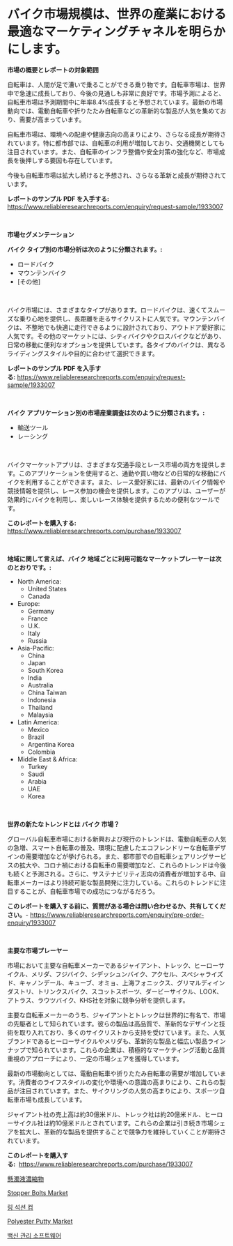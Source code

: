 <p><h1>バイク市場規模は、世界の産業における最適なマーケティングチャネルを明らかにします。</h1></p><p><strong>市場の概要とレポートの対象範囲</strong></p>
<p><p>自転車は、人間が足で漕いで乗ることができる乗り物です。自転車市場は、世界中で急速に成長しており、今後の見通しも非常に良好です。市場予測によると、自転車市場は予測期間中に年率8.4%成長すると予想されています。最新の市場動向では、電動自転車や折りたたみ自転車などの革新的な製品が人気を集めており、需要が高まっています。</p><p>自転車市場は、環境への配慮や健康志向の高まりにより、さらなる成長が期待されています。特に都市部では、自転車の利用が増加しており、交通機関としても注目されています。また、自転車のインフラ整備や安全対策の強化など、市場成長を後押しする要因も存在しています。</p><p>今後も自転車市場は拡大し続けると予想され、さらなる革新と成長が期待されています。</p></p>
<p><strong>レポートのサンプル PDF を入手する:</strong> <a href="https://www.reliableresearchreports.com/enquiry/request-sample/1933007">https://www.reliableresearchreports.com/enquiry/request-sample/1933007</a></p>
<p>&nbsp;</p>
<p><strong>市場セグメンテーション</strong></p>
<p><strong>バイク タイプ別の市場分析は次のように分類されます。:</strong></p>
<p><ul><li>ロードバイク</li><li>マウンテンバイク</li><li>[その他]</li></ul></p>
<p>&nbsp;</p>
<p><p>バイク市場には、さまざまなタイプがあります。ロードバイクは、速くてスムーズな乗り心地を提供し、長距離を走るサイクリストに人気です。マウンテンバイクは、不整地でも快適に走行できるように設計されており、アウトドア愛好家に人気です。その他のマーケットには、シティバイクやクロスバイクなどがあり、日常の移動に便利なオプションを提供しています。各タイプのバイクは、異なるライディングスタイルや目的に合わせて選択できます。</p></p>
<p><strong>レポートのサンプル PDF を入手する:</strong>&nbsp;<a href="https://www.reliableresearchreports.com/enquiry/request-sample/1933007">https://www.reliableresearchreports.com/enquiry/request-sample/1933007</a></p>
<p>&nbsp;</p>
<p><strong> バイク アプリケーション別の市場産業調査は次のように分類されます。:</strong></p>
<p><ul><li>輸送ツール</li><li>レーシング</li></ul></p>
<p>&nbsp;</p>
<p><p>バイクマーケットアプリは、さまざまな交通手段とレース市場の両方を提供します。このアプリケーションを使用すると、通勤や買い物などの日常的な移動にバイクを利用することができます。また、レース愛好家には、最新のバイク情報や競技情報を提供し、レース参加の機会を提供します。このアプリは、ユーザーが効果的にバイクを利用し、楽しいレース体験を提供するための便利なツールです。</p></p>
<p><strong>このレポートを購入する:</strong>&nbsp; <a href="https://www.reliableresearchreports.com/purchase/1933007">https://www.reliableresearchreports.com/purchase/1933007</a></p>
<p>&nbsp;</p>
<p><strong>地域に関して言えば、バイク 地域ごとに利用可能なマーケットプレーヤーは次のとおりです。:</strong></p>
<p><ul>
    <li>
        North America:
        <ul>
            <li>United States</li>
            <li>Canada</li>
        </ul>
    </li>
    <li>
        Europe:
        <ul>
            <li>Germany</li>
            <li>France</li>
            <li>U.K.</li>
            <li>Italy</li>
            <li>Russia</li>
        </ul>
    </li>
    <li>
        Asia-Pacific:
        <ul>
            <li>China</li>
            <li>Japan</li>
            <li>South Korea</li>
            <li>India</li>
            <li>Australia</li>
            <li>China Taiwan</li>
            <li>Indonesia</li>
            <li>Thailand</li>
            <li>Malaysia</li>
        </ul>
    </li>
    <li>
        Latin America:
        <ul>
            <li>Mexico</li>
            <li>Brazil</li>
            <li>Argentina Korea</li>
            <li>Colombia</li>
        </ul>
    </li>
    <li>
        Middle East & Africa:
        <ul>
            <li>Turkey</li>
            <li>Saudi</li>
            <li>Arabia</li>
            <li>UAE</li>
            <li>Korea</li>
        </ul>
    </li>
    </ul></p>
<p>&nbsp;</p>
<p><strong>世界の新たなトレンドとは バイク 市場？</strong></p>
<p><p>グローバル自転車市場における新興および現行のトレンドは、電動自転車の人気の急増、スマート自転車の普及、環境に配慮したエコフレンドリーな自転車デザインの需要増加などが挙げられる。また、都市部での自転車シェアリングサービスの拡大や、コロナ禍における自転車の需要増加など、これらのトレンドは今後も続くと予測される。さらに、サステナビリティ志向の消費者が増加する中、自転車メーカーはより持続可能な製品開発に注力している。これらのトレンドに注目することが、自転車市場での成功につながるだろう。</p></p>
<p><strong>このレポートを購入する前に、質問がある場合は問い合わせるか、共有してください。</strong>- <a href="https://www.reliableresearchreports.com/enquiry/pre-order-enquiry/1933007">https://www.reliableresearchreports.com/enquiry/pre-order-enquiry/1933007</a></p>
<p>&nbsp;</p>
<p><strong>主要な市場プレーヤー</strong></p>
<p><p>市場において主要な自転車メーカーであるジャイアント、トレック、ヒーローサイクル、メリダ、フジバイク、シデッシュンバイク、アクセル、スペシャライズド、キャノンデール、キューブ、オミョ、上海フォニックス、グリマルディインダストリ、トリンクスバイク、スコットスポーツ、ダービーサイクル、LOOK、アトラス、ラウツバイク、KHS社を対象に競争分析を提供します。</p><p>主要な自転車メーカーのうち、ジャイアントとトレックは世界的に有名で、市場の先駆者として知られています。彼らの製品は高品質で、革新的なデザインと技術を取り入れており、多くのサイクリストから支持を受けています。また、人気ブランドであるヒーローサイクルやメリダも、革新的な製品と幅広い製品ラインナップで知られています。これらの企業は、積極的なマーケティング活動と品質重視のアプローチにより、一定の市場シェアを獲得しています。</p><p>最新の市場動向としては、電動自転車や折りたたみ自転車の需要が増加しています。消費者のライフスタイルの変化や環境への意識の高まりにより、これらの製品が注目されています。また、サイクリングの人気の高まりにより、スポーツ自転車市場も成長しています。</p><p>ジャイアント社の売上高は約30億米ドル、トレック社は約20億米ドル、ヒーローサイクル社は約10億米ドルとされています。これらの企業は引き続き市場シェアを拡大し、革新的な製品を提供することで競争力を維持していくことが期待されています。</p></p>
<p><strong>このレポートを購入する:</strong>&nbsp;&nbsp;<a href="https://www.reliableresearchreports.com/purchase/1933007">https://www.reliableresearchreports.com/purchase/1933007</a></p>
<p><p><a href="https://github.com/DonaldShaw1965/Market-Research-Report-List-1/blob/main/143305411365.md">懸濁液濃縮物</a></p><p><a href="https://view.publitas.com/reportprime-1/stopper-bolts-market-analysis-examines-its-scope-on-growth-opportunities-and-forecasted-trends-spanning-from-2024-to-2031/">Stopper Bolts Market</a></p><p><a href="https://github.com/vs019sa3m8x/Market-Research-Report-List-1/blob/main/131065010336.md">링 석션 컵</a></p><p><a href="https://sudsy-motorcycle-bbc.notion.site/Polyester-Putty-Market-Growth-Market-Trends-COVID-19-Impact-and-Forecasts-for-period-from-2024--fddecc44fd3345eba633ad868d4fb665">Polyester Putty Market</a></p><p><a href="https://medium.com/@boydsmitham726/%EB%B0%B1%EC%8B%A0-%EA%B4%80%EB%A6%AC-%EC%86%8C%ED%94%84%ED%8A%B8%EC%9B%A8%EC%96%B4-%EC%8B%9C%EC%9E%A5-%EB%B3%B4%EA%B3%A0%EC%84%9C%EB%8A%94%EC%9D%B4-%EC%8B%9C%EC%9E%A5%EC%9D%98-%EC%B5%9C%EC%8B%A0-%ED%8A%B8%EB%A0%8C%EB%93%9C-%EB%B0%8F-%EC%84%B1%EC%9E%A5-%EA%B8%B0%ED%9A%8C%EB%A5%BC-%EB%93%9C%EB%9F%AC%EB%83%85%EB%8B%88%EB%8B%A4-c1a50936859b">백신 관리 소프트웨어</a></p></p>